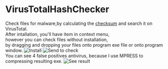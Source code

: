 # VirusTotalHashChecker
Check files for malware,by calculating the [checksum](https://en.wikipedia.org/wiki/Checksum) and search it on VirusTotal.  
After intallation, you'll have item in context menu,  
however you can check files without installation,  
by dragging and dropping your files onto program exe file or onto program window.
![Install](http://funkyimg.com/i/2gnxR.png)
![Send to check](http://funkyimg.com/i/2gnDt.png)  
You can see 4 false positives antivirus, because I use MPRESS to compressing resulting exe.
![See result](http://funkyimg.com/i/2gnxT.png)
